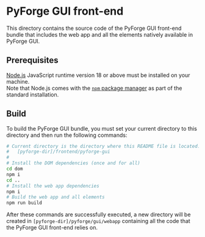 # PyForge GUI front-end

This directory contains the source code of the PyForge GUI front-end bundle that includes the
web app and all the elements natively available in PyForge GUI.

## Prerequisites

[Node.js](https://nodejs.org/) JavaScript runtime version 18 or above must be installed on your
machine.<br/>
Note that Node.js comes with the [`npm` package manager](https://www.npmjs.com/) as part
of the standard installation.

## Build

To build the PyForge GUI bundle, you must set your current directory to this directory and then
run the following commands:

```bash
# Current directory is the directory where this README file is located:
#   [pyforge-dir]/frontend/pyforge-gui
#
# Install the DOM dependencies (once and for all)
cd dom
npm i
cd ..
# Install the web app dependencies
npm i
# Build the web app and all elements
npm run build
```


After these commands are successfully executed, a new directory will be created in
`[pyforge-dir]/pyforge/gui/webapp` containing all the code that the PyForge GUI front-end relies on.
